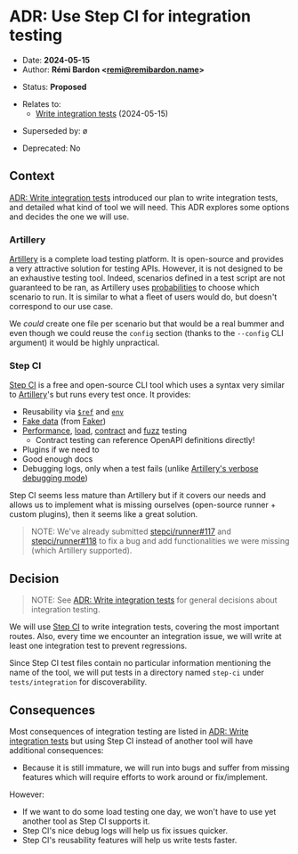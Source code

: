 # ADR: Use Step CI for integration testing

- Date: **2024-05-15**
- Author: **Rémi Bardon <[remi@remibardon.name](mailto:remi@remibardon.name)>**
<!-- Proposed|Accepted|Rejected, with date and channel if applicable -->
- Status: **Proposed**
<!-- "ø" or a nested unordered list linking to other ADRs and their date -->
- Relates to:
  - [Write integration tests](./2024-05-15-a-integration-testing.md) (2024-05-15)
<!-- "ø" or a nested unordered list linking to other ADRs and their date -->
- Superseded by: ø
<!-- "No" or "Yes" with the deprecation date -->
- Deprecated: No

## Context

<!--
This section describes the forces at play, including technological, political,
social, and project local. These forces are probably in tension, and should be
called out as such. The language in this section is value-neutral. It is simply
describing facts.
-->

[ADR: Write integration tests] introduced our plan to write integration tests, and detailed what kind of tool we will need. This ADR explores some options and decides the one we will use.

### Artillery

[Artillery] is a complete load testing platform. It is open-source and provides a very attractive solution for testing APIs. However, it is not designed to be an exhaustive testing tool. Indeed, scenarios defined in a test script are not guaranteed to be ran, as Artillery uses [probabilities](https://www.artillery.io/docs/reference/test-script#scenario-weights) to choose which scenario to run. It is similar to what a fleet of users would do, but doesn't correspond to our use case.

We *could* create one file per scenario but that would be a real bummer and even though we could reuse the `config` section (thanks to the `--config` CLI argument) it would be highly unpractical.

### Step CI

[Step CI] is a free and open-source CLI tool which uses a syntax very similar to [Artillery]'s but runs every test once. It provides:

- Reusability via [`$ref`](https://docs.stepci.com/guides/testing-http.html#reusables) and [`env`](https://docs.stepci.com/reference/templating.html#objects)
- [Fake data](https://docs.stepci.com/guides/using-fake-data.html) (from [Faker](https://fakerjs.dev/api/))
- [Performance](https://docs.stepci.com/guides/performance-testing.html), [load](https://docs.stepci.com/guides/load-testing.html), [contract](https://docs.stepci.com/guides/contract-testing.html) and [fuzz](https://docs.stepci.com/guides/fuzz-testing.html) testing
  - Contract testing can reference OpenAPI definitions directly!
- Plugins if we need to
- Good enough docs
- Debugging logs, only when a test fails (unlike [Artillery's verbose debugging mode](https://www.artillery.io/docs/reference/engines/http#debugging "Debugging – HTTP Engine – Artillery Docs"))

Step CI seems less mature than Artillery but if it covers our needs and allows us to implement what is missing ourselves (open-source runner + custom plugins), then it seems like a great solution.

> NOTE: We've already submitted [stepci/runner#117](https://github.com/stepci/runner/pull/117 "Fix: Render liquidless templates everywhere (not just in `tests`)") and [stepci/runner#118](https://github.com/stepci/runner/pull/118 "Add `before` and `after` sections") to fix a bug and add functionalities we were missing (which Artillery supported).

## Decision

<!--
This section describes our response to these forces. It is stated in full
sentences, with active voice. "We will …"
-->

> NOTE: See [ADR: Write integration tests] for general decisions about integration testing.

We will use [Step CI] to write integration tests, covering the most important routes.
Also, every time we encounter an integration issue, we will write at least one integration test to prevent regressions.

Since Step CI test files contain no particular information mentioning the name of the tool, we will put tests in a directory named `step-ci` under `tests/integration` for discoverability.

## Consequences

<!--
This section describes the resulting context, after applying the decision.
All consequences should be listed here, not just the "positive" ones.
A particular decision may have positive, negative, and neutral consequences,
but all of them affect the team and project in the future.
-->

Most consequences of integration testing are listed in [ADR: Write integration tests] but using Step CI instead of another tool will have additional consequences:

- Because it is still immature, we will run into bugs and suffer from missing features which will require efforts to work around or fix/implement.

However:

- If we want to do some load testing one day, we won't have to use yet another tool as Step CI supports it.
- Step CI's nice debug logs will help us fix issues quicker.
- Step CI's reusability features will help us write tests faster.

[ADR: Write integration tests]: ./2024-05-15-a-integration-testing.md "ADR: Write integration tests"
[Artillery]: https://www.artillery.io/ "Artillery homepage"
[Step CI]: https://stepci.com/ "Step CI homepage"
